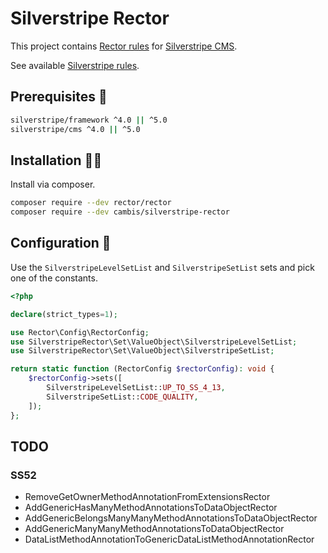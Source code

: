 # Silverstripe Rector

This project contains [Rector rules](https://github.com/rectorphp/rector) for [Silverstripe CMS](https://github.com/silverstripe).

See available [Silverstripe rules](docs/rector_rules_overview.md).

## Prerequisites 🦺

```sh
silverstripe/framework ^4.0 || ^5.0
silverstripe/cms ^4.0 || ^5.0
```

## Installation 👷‍♀️

Install via composer.

```sh
composer require --dev rector/rector
composer require --dev cambis/silverstripe-rector
```

## Configuration 🚧

Use the `SilverstripeLevelSetList` and `SilverstripeSetList` sets and pick one of the constants.

```php
<?php

declare(strict_types=1);

use Rector\Config\RectorConfig;
use SilverstripeRector\Set\ValueObject\SilverstripeLevelSetList;
use SilverstripeRector\Set\ValueObject\SilverstripeSetList;

return static function (RectorConfig $rectorConfig): void {
    $rectorConfig->sets([
        SilverstripeLevelSetList::UP_TO_SS_4_13,
        SilverstripeSetList::CODE_QUALITY,
    ]);
};
```

## TODO

### SS52

- RemoveGetOwnerMethodAnnotationFromExtensionsRector
- AddGenericHasManyMethodAnnotationsToDataObjectRector
- AddGenericBelongsManyManyMethodAnnotationsToDataObjectRector
- AddGenericManyManyMethodAnnotationsToDataObjectRector
- DataListMethodAnnotationToGenericDataListMethodAnnotationRector
